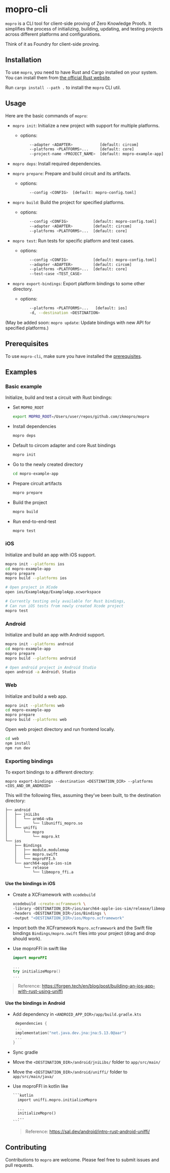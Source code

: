 # mopro-cli

`mopro` is a CLI tool for client-side proving of Zero Knowledge Proofs. It simplifies the process of initializing, building, updating, and testing projects across different platforms and configurations.

Think of it as Foundry for client-side proving.

## Installation

To use `mopro`, you need to have Rust and Cargo installed on your system. You can install them from [the official Rust website](https://www.rust-lang.org/learn/get-started).

Run `cargo install --path .` to install the `mopro` CLI util.

## Usage

Here are the basic commands of `mopro`:

-   `mopro init`: Initialize a new project with support for multiple platforms.

    -   options:
        ```sh
            --adapter <ADAPTER>            [default: circom]
            --platforms <PLATFORMS>...     [default: core]
            --project-name <PROJECT_NAME>  [default: mopro-example-app]
        ```

-   `mopro deps`: Install required dependencies.
-   `mopro prepare`: Prepare and build circuit and its artifacts.
    -   options:
        ```sh
            --config <CONFIG>  [default: mopro-config.toml]
        ```
-   `mopro build`: Build the project for specified platforms.

    -   options:
        ```sh
            --config <CONFIG>           [default: mopro-config.toml]
            --adapter <ADAPTER>         [default: circom]
            --platforms <PLATFORMS>...  [default: core]
        ```

-   `mopro test`: Run tests for specific platform and test cases.
    -   options:
        ```sh
            --config <CONFIG>           [default: mopro-config.toml]
            --adapter <ADAPTER>         [default: circom]
            --platforms <PLATFORMS>...  [default: core]
            --test-case <TEST_CASE>
        ```
-   `mopro export-bindings`: Export platform bindings to some other directory.

    -   options:
        ```sh
            --platforms <PLATFORMS>...   [default: ios]
            -d, --destination <DESTINATION>
        ```

(May be added soon: `mopro update`: Update bindings with new API for specified platforms.)

## Prerequisites

To use `mopro-cli`, make sure you have installed the [prerequisites](/docs/prerequisites).

## Examples

### Basic example

Initialize, build and test a circuit with Rust bindings:

-   Set `MOPRO_ROOT`

    ```sh
    export MOPRO_ROOT=/Users/user/repos/github.com/zkmopro/mopro
    ```

-   Install dependencies

    ```sh
    mopro deps
    ```

-   Default to circom adapter and core Rust bindings

    ```sh
    mopro init
    ```

-   Go to the newly created directory

    ```sh
    cd mopro-example-app
    ```

-   Prepare circuit artifacts

    ```sh
    mopro prepare
    ```

-   Build the project

    ```sh
    mopro build
    ```

-   Run end-to-end-test

    ```sh
    mopro test
    ```

### iOS

Initialize and build an app with iOS support.

```sh
mopro init --platforms ios
cd mopro-example-app
mopro prepare
mopro build --platforms ios

# Open project in XCode
open ios/ExampleApp/ExampleApp.xcworkspace

# Currently testing only available for Rust bindings,
# Can run iOS tests from newly created Xcode project
mopro test
```

### Android

Initialize and build an app with Android support.

```sh
mopro init --platforms android
cd mopro-example-app
mopro prepare
mopro build --platforms android

# Open android project in Android Studio
open android -a Android\ Studio
```

### Web

Initialize and build a web app.

```sh
mopro init --platforms web
cd mopro-example-app
mopro prepare
mopro build --platforms web
```

Open web project directory and run frontend locally.

```sh
cd web
npm install
npm run dev
```

### Exporting bindings

To export bindings to a different directory:

`mopro export-bindings --destination <DESTINATION_DIR> --platforms <IOS_AND_OR_ANDROID>`

This will the following files, assuming they've been built, to the destination directory:

```
├── android
│   ├── jniLibs
│   │   └── arm64-v8a
│   │       └── libuniffi_mopro.so
│   └── uniffi
│       └── mopro
│           └── mopro.kt
└── ios
    ├── Bindings
    │   ├── module.modulemap
    │   ├── mopro.swift
    │   └── moproFFI.h
    └── aarch64-apple-ios-sim
        └── release
            └── libmopro_ffi.a
```

#### Use the bindings in iOS

-   Create a XCFramework with `xcodebuild`
    ```sh
    xcodebuild -create-xcframework \
    -library <DESTINATION_DIR>/ios/aarch64-apple-ios-sim/release/libmopro_ffi.a \
    -headers <DESTINATION_DIR>/ios/Bindings \
    -output "<DESTINATION_DIR>/ios/Mopro.xcframework"
    ```
-   Import both the XCFramework `Mopro.xcframework` and the Swift file bindings `Bindings/mopro.swift` files into your project (drag and drop should work).
-   Use moproFFI in swift like

    ```swift
    import moproFFI

    ...
    try initializeMopro()
    ...
    ```

> Reference: https://forgen.tech/en/blog/post/building-an-ios-app-with-rust-using-uniffi

#### Use the bindings in Android

-   Add dependency in `<ANDROID_APP_DIR>/app/build.gradle.kts`
    ```kts
     dependencies {
     ...
     implementation("net.java.dev.jna:jna:5.13.0@aar")
     ...
    }
    ```
-   Sync gradle
-   Move the `<DESTINATION_DIR>/android/jniLibs/` folder to `app/src/main/`
-   Move the `<DESTINATION_DIR>/android/uniffi/` folder to `app/src/main/java/`
-   Use moproFFI in kotlin like

        ```kotlin
          import uniffi.mopro.initializeMopro

          ...
          initializeMopro()
          ...
        ```

    > Reference: https://sal.dev/android/intro-rust-android-uniffi/

## Contributing

Contributions to `mopro` are welcome. Please feel free to submit issues and pull requests.
